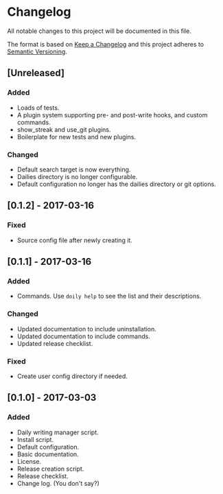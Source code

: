 # Changelog

All notable changes to this project will be documented in this file.

The format is based on [Keep a Changelog](http://keepachangelog.com/)
and this project adheres to [Semantic Versioning](http://semver.org/).

## [Unreleased]
### Added

* Loads of tests.
* A plugin system supporting pre- and post-write hooks, and custom commands.
* show_streak and use_git plugins.
* Boilerplate for new tests and new plugins.

### Changed

* Default search target is now everything.
* Dailies directory is no longer configurable.
* Default configuration no longer has the dailies directory or git options.

## [0.1.2] - 2017-03-16
### Fixed

* Source config file after newly creating it.


## [0.1.1] - 2017-03-16
### Added

* Commands. Use `doily help` to see the list and their descriptions.

### Changed

* Updated documentation to include uninstallation.
* Updated documentation to include commands.
* Updated release checklist.

### Fixed

* Create user config directory if needed.


## [0.1.0] - 2017-03-03
### Added

* Daily writing manager script.
* Install script.
* Default configuration.
* Basic documentation.
* License.
* Release creation script.
* Release checklist.
* Change log. (You don't say?)
